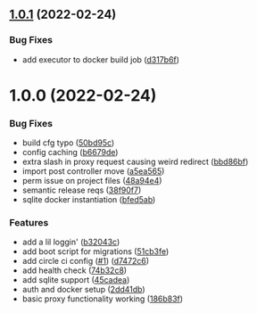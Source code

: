## [1.0.1](https://github.com/chaseconey/auth0-proxy/compare/1.0.0...1.0.1) (2022-02-24)


### Bug Fixes

* add executor to docker build job ([d317b6f](https://github.com/chaseconey/auth0-proxy/commit/d317b6f43be10c2a1c6fe4967aa67147dc1f522f))

# 1.0.0 (2022-02-24)


### Bug Fixes

* build cfg typo ([50bd95c](https://github.com/chaseconey/auth0-proxy/commit/50bd95c774e163d0971a839bd1c9b4ae9ee3aedc))
* config caching ([b6679de](https://github.com/chaseconey/auth0-proxy/commit/b6679deeafe6de48c7d1c8be43227bd2a1c2320b))
* extra slash in proxy request causing weird redirect ([bbd86bf](https://github.com/chaseconey/auth0-proxy/commit/bbd86bf274c9095453e11213c886f43278c259ba))
* import post controller move ([a5ea565](https://github.com/chaseconey/auth0-proxy/commit/a5ea565d564ce21800d132661ab0a843a492de48))
* perm issue on project files ([48a94e4](https://github.com/chaseconey/auth0-proxy/commit/48a94e4fe361a4cae0884c45157a3775ab5a9166))
* semantic release reqs ([38f90f7](https://github.com/chaseconey/auth0-proxy/commit/38f90f7a0dfccb8725aa89126c1d68f7442e8996))
* sqlite docker instantiation ([bfed5ab](https://github.com/chaseconey/auth0-proxy/commit/bfed5ab817ce7af0070e1daa5cdf56b4afee39c8))


### Features

* add a lil loggin' ([b32043c](https://github.com/chaseconey/auth0-proxy/commit/b32043ce577a93f40c48663f04d2fad66c804ea6))
* add boot script for migrations ([51cb3fe](https://github.com/chaseconey/auth0-proxy/commit/51cb3fe496633f73774d716f2eb03afb28cc5c66))
* add circle ci config ([#1](https://github.com/chaseconey/auth0-proxy/issues/1)) ([d7472c6](https://github.com/chaseconey/auth0-proxy/commit/d7472c668c32f6d8d162c47a7eabbdacc3fd1683))
* add health check ([74b32c8](https://github.com/chaseconey/auth0-proxy/commit/74b32c88138c0f633ae51337009e94a218e17d3b))
* add sqlite support ([45cadea](https://github.com/chaseconey/auth0-proxy/commit/45cadea66d7927ce08d1a51b6f9f7a06fc27bdf0))
* auth and docker setup ([2dd41db](https://github.com/chaseconey/auth0-proxy/commit/2dd41dbad08e2b43eca9b5928877f6a8bfdc261f))
* basic proxy functionality working ([186b83f](https://github.com/chaseconey/auth0-proxy/commit/186b83f819c24bcb0aadd0e92901112126c98dd2))
